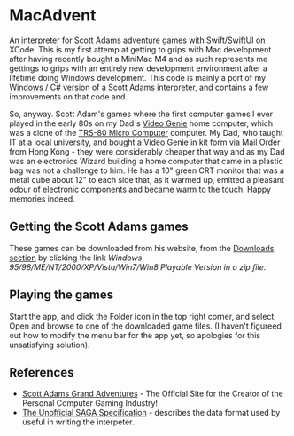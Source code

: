 # MacAdvent

An interpreter for Scott Adams adventure games with Swift/SwiftUI on XCode. This is my first attemp at getting to grips with Mac development after having recently bought a MiniMac M4 and as such represents me gettings to grips with an entirely new development environment after a lifetime doing Windows development. This code is mainly a port of my [Windows / C# version of a Scott Adams interpreter](https://github.com/TheTextAdventurer/Adventurer), and contains a few improvements on that code and.

So, anyway. Scott Adam's games where the first computer games I ever played in the early 80s on my Dad's [Video Genie](https://en.wikipedia.org/wiki/Video_Genie) home computer, which was a clone of the [TRS-80 Micro Computer](https://en.wikipedia.org/wiki/TRS-80) computer. My Dad, who taught IT at a local university, and bought a Video Genie in kit form via Mail Order from Hong Kong - they were considerably cheaper that way and as my Dad was an electronics Wizard building a home computer that came in a plastic bag was not a challenge to him. He has a 10" green CRT monitor that was a metal cube about 12" to each side that, as it warmed up, emitted a pleasant odour of electronic components and became warm to the touch. Happy memories indeed.

## Getting the Scott Adams games

These games can be downloaded from his website, from the [Downloads section](https://www.msadams.com/downloads.htm) by clicking the link *Windows 95/98/ME/NT/2000/XP/Vista/Win7/Win8 Playable Version in a zip file*.

## Playing the games

Start the app, and click the Folder icon in the top right corner, and select Open and browse to one of the downloaded game files. (I haven't figureed out how to modify the menu bar for the app yet, so apologies for this unsatisfying solution).

## References

* [Scott Adams Grand Adventures](https://www.msadams.com/index.htm) - The Official Site for the Creator of the Personal Computer Gaming Industry!
* [The Unofficial SAGA Specification](https://andwj.gitlab.io/scott_specs/) - describes the data format used by useful in writing the interpeter.
